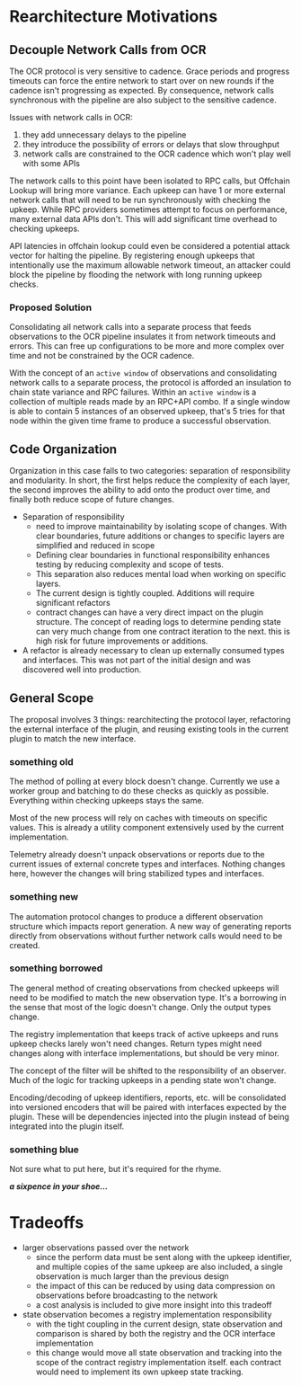 # Rearchitecture Motivations

## Decouple Network Calls from OCR

The OCR protocol is very sensitive to cadence. Grace periods and progress 
timeouts can force the entire network to start over on new rounds if the cadence
isn't progressing as expected. By consequence, network calls synchronous with
the pipeline are also subject to the sensitive cadence.

Issues with network calls in OCR:

1. they add unnecessary delays to the pipeline
2. they introduce the possibility of errors or delays that slow throughput
3. network calls are constrained to the OCR cadence which won't play well with some APIs

The network calls to this point have been isolated to RPC calls, but Offchain 
Lookup will bring more variance. Each upkeep can have 1 or more external network
calls that will need to be run synchronously with checking the upkeep. While
RPC providers sometimes attempt to focus on performance, many external data APIs
don't. This will add significant time overhead to checking upkeeps.

API latencies in offchain lookup could even be considered a potential attack
vector for halting the pipeline. By registering enough upkeeps that 
intentionally use the maximum allowable network timeout, an attacker could block
the pipeline by flooding the network with long running upkeep checks.

### Proposed Solution

Consolidating all network calls into a separate process that feeds observations
to the OCR pipeline insulates it from network timeouts and errors. This can free
up configurations to be more and more complex over time and not be constrained
by the OCR cadence.

With the concept of an `active window` of observations and consolidating network
calls to a separate process, the protocol is afforded an insulation to chain
state variance and RPC failures. Within an `active window` is a collection of
multiple reads made by an RPC+API combo. If a single window is able to contain
5 instances of an observed upkeep, that's 5 tries for that node within the given
time frame to produce a successful observation.

## Code Organization

Organization in this case falls to two categories: separation of responsibility
and modularity. In short, the first helps reduce the complexity of each layer,
the second improves the ability to add onto the product over time, and finally 
both reduce scope of future changes.

- Separation of responsibility
  - need to improve maintainability by isolating scope of changes. With clear boundaries, future additions or changes to specific layers are simplified and reduced in scope
  - Defining clear boundaries in functional responsibility enhances testing by reducing complexity and scope of tests.
  - This separation also reduces mental load when working on specific layers.
  - The current design is tightly coupled. Additions will require significant refactors
  - contract changes can have a very direct impact on the plugin structure. The concept of reading logs to determine pending state can very much change from one contract iteration to the next. this is high risk for future improvements or additions.
- A refactor is already necessary to clean up externally consumed types and interfaces. This was not part of the initial design and was discovered well into production.

## General Scope

The proposal involves 3 things: rearchitecting the protocol layer, refactoring
the external interface of the plugin, and reusing existing tools in the current
plugin to match the new interface.

### something old

The method of polling at every block doesn't change. Currently we use a worker
group and batching to do these checks as quickly as possible. Everything within
checking upkeeps stays the same.

Most of the new process will rely on caches with timeouts on specific values.
This is already a utility component extensively used by the current 
implementation.

Telemetry already doesn't unpack observations or reports due to the current
issues of external concrete types and interfaces. Nothing changes here, however
the changes will bring stabilized types and interfaces.

### something new

The automation protocol changes to produce a different observation structure
which impacts report generation. A new way of generating reports directly from
observations without further network calls would need to be created.

### something borrowed

The general method of creating observations from checked upkeeps will need to be
modified to match the new observation type. It's a borrowing in the sense that
most of the logic doesn't change. Only the output types change.

The registry implementation that keeps track of active upkeeps and runs upkeep
checks larely won't need changes. Return types might need changes along with 
interface implementations, but should be very minor.

The concept of the filter will be shifted to the responsibility of an observer.
Much of the logic for tracking upkeeps in a pending state won't change.

Encoding/decoding of upkeep identifiers, reports, etc. will be consolidated into
versioned encoders that will be paired with interfaces expected by the plugin.
These will be dependencies injected into the plugin instead of being integrated
into the plugin itself.

### something blue

Not sure what to put here, but it's required for the rhyme. 

***a sixpence in your shoe...***

# Tradeoffs

- larger observations passed over the network
  - since the perform data must be sent along with the upkeep identifier, and multiple copies of the same upkeep are also included, a single observation is much larger than the previous design
  - the impact of this can be reduced by using data compression on observations before broadcasting to the network
  - a cost analysis is included to give more insight into this tradeoff
- state observation becomes a registry implementation responsibility
  - with the tight coupling in the current design, state observation and comparison is shared by both the registry and the OCR interface implementation
  - this change would move all state observation and tracking into the scope of the contract registry implementation itself. each contract would need to implement its own upkeep state tracking.